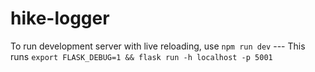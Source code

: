 # hike-logger

To run development server with live reloading, use `npm run dev`
--- This runs `export FLASK_DEBUG=1 && flask run -h localhost -p 5001`